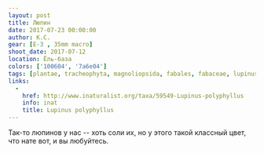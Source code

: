 ```yaml
---
layout: post
title: Люпин
date: 2017-07-23 00:00:00
author: К.С.
gear: [E-3 , 35mm macro]
shoot_date: 2017-07-12
location: Ёль-база
colors: ['100604', '7a6e04']
tags: [plantae, tracheophyta, magnoliopsida, fabales, fabaceae, lupinus, lupinus polyphyllus]
links:
  -
    href: http://www.inaturalist.org/taxa/59549-Lupinus-polyphyllus
    info: inat
    title: Lupinus polyphyllus
---
```

Так-то люпинов у нас -- хоть соли их, но у этого такой классный цвет, что нате вот, и вы любуйтесь.
